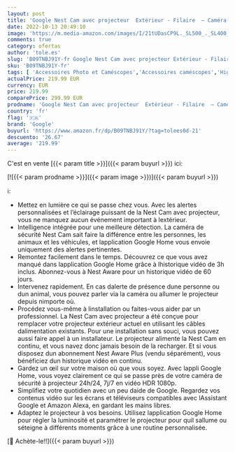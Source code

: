 ```yaml
---
layout: post
title: 'Google Nest Cam avec projecteur  Extérieur - Filaire  – Caméra de sécurité connectée - Caméra de sécurité avec projecteur'
date: 2022-10-13 20:49:10
image: 'https://m.media-amazon.com/images/I/21tUDasCP9L._SL500_._SL400_.jpg'
comments: true
category: ofertas
author: 'tole.es'
slug: 'B09TNBJ91Y-fr Google Nest Cam avec projecteur Extérieur - Filaire –...'
sku: 'B09TNBJ91Y-fr'
tags: [ 'Accessoires Photo et Caméscopes','Accessoires caméscopes','High-Tech','Photo et caméscopes','Stabilisateurs et supports pour caméscopes','google','🇫🇷', ]
actualPrice: 219.99 EUR
currency: EUR
price: 219.99
comparePrice: 299.99 EUR
prodname: 'Google Nest Cam avec projecteur  Extérieur - Filaire  – Caméra de sécurité connectée - Caméra de sécurité avec projecteur'
country: 'fr'
flag: '🇫🇷'
brand: 'Google'
buyurl: 'https://www.amazon.fr/dp/B09TNBJ91Y/?tag=tolees0d-21'
descuento: '26.67'
average: '219.99'
---
```


C'est en vente [{{< param title >}}]({{< param buyurl >}}) ici:

[![{{< param prodname >}}]({{< param image >}})]({{< param buyurl >}})

ℹ️:

- Mettez en lumière ce qui se passe chez vous. Avec les alertes personnalisées et l’éclairage puissant de la Nest Cam avec projecteur, vous ne manquez aucun événement important à lextérieur.
- Intelligence intégrée pour une meilleure détection. La caméra de sécurité Nest Cam sait faire la différence entre les personnes, les animaux et les véhicules, et lapplication Google Home vous envoie uniquement des alertes pertinentes.
- Remontez facilement dans le temps. Découvrez ce que vous avez manqué dans lapplication Google Home grâce à lhistorique vidéo de 3h inclus. Abonnez-vous à Nest Aware pour un historique vidéo de 60 jours.
- Intervenez rapidement. En cas dalerte de présence dune personne ou dun animal, vous pouvez parler via la caméra ou allumer le projecteur depuis nimporte où.
- Procédez vous-même à linstallation ou faites-vous aider par un professionnel. La Nest Cam avec projecteur a été conçue pour remplacer votre projecteur extérieur actuel en utilisant les câbles dalimentation existants. Pour une installation sans souci, vous pouvez aussi faire appel à un installateur. Le projecteur alimente la Nest Cam en continu, et vous navez donc jamais besoin de la recharger. Et si vous disposez dun abonnement Nest Aware Plus (vendu séparément), vous bénéficiez dun historique vidéo en continu.
- Gardez un œil sur votre maison où que vous soyez. Avec lappli Google Home, vous voyez clairement ce qui se passe près de votre caméra de sécurité à projecteur 24h/24, 7j/7 en vidéo HDR 1080p.
- Simplifiez votre quotidien avec un peu daide de Google. Regardez vos contenus vidéo sur les écrans et téléviseurs compatibles avec lAssistant Google et Amazon Alexa, en gardant les mains libres.
- Adaptez le projecteur à vos besoins. Utilisez lapplication Google Home pour régler la luminosité et paramétrer le projecteur pour quil sallume ou séteigne à différents moments grâce à une routine personnalisée.

[🛒 Achète-le!!]({{< param buyurl >}})
